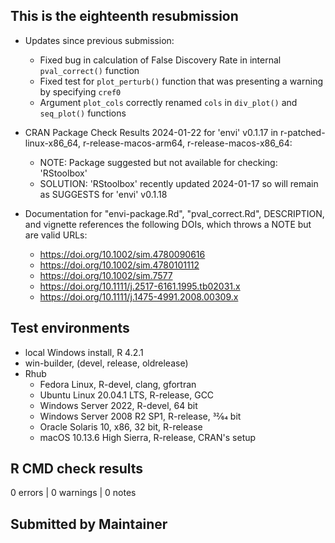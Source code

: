 ## This is the eighteenth resubmission

* Updates since previous submission:
  * Fixed bug in calculation of False Discovery Rate in internal `pval_correct()` function
  * Fixed test for `plot_perturb()` function that was presenting a warning by specifying `cref0`
  * Argument `plot_cols` correctly renamed `cols` in `div_plot()` and `seq_plot()` functions
  
* CRAN Package Check Results 2024-01-22 for 'envi' v0.1.17 in r-patched-linux-x86_64, r-release-macos-arm64, r-release-macos-x86_64:
  * NOTE: Package suggested but not available for checking: 'RStoolbox'
  * SOLUTION: 'RStoolbox' recently updated 2024-01-17 so will remain as SUGGESTS for 'envi' v0.1.18
  
* Documentation for "envi-package.Rd", "pval_correct.Rd", DESCRIPTION, and vignette references the following DOIs, which throws a NOTE but are valid URLs:
  * <https://doi.org/10.1002/sim.4780090616>
  * <https://doi.org/10.1002/sim.4780101112>
  * <https://doi.org/10.1002/sim.7577>
  * <https://doi.org/10.1111/j.2517-6161.1995.tb02031.x>
  * <https://doi.org/10.1111/j.1475-4991.2008.00309.x>

## Test environments
* local Windows install, R 4.2.1
* win-builder, (devel, release, oldrelease)
* Rhub
  * Fedora Linux, R-devel, clang, gfortran
  * Ubuntu Linux 20.04.1 LTS, R-release, GCC
  * Windows Server 2022, R-devel, 64 bit
  * Windows Server 2008 R2 SP1, R-release, 32⁄64 bit
  * Oracle Solaris 10, x86, 32 bit, R-release
  * macOS 10.13.6 High Sierra, R-release, CRAN's setup

## R CMD check results
0 errors | 0 warnings | 0 notes

## Submitted by Maintainer
